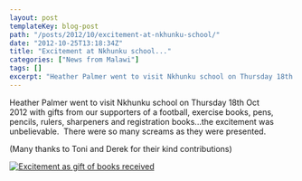 ```yaml
---
layout: post
templateKey: blog-post
path: "/posts/2012/10/excitement-at-nkhunku-school/"
date: "2012-10-25T13:18:34Z"
title: "Excitement at Nkhunku school..."
categories: ["News from Malawi"]
tags: []
excerpt: "Heather Palmer went to visit Nkhunku school on Thursday 18th Oct 2012 with gifts from our supporter..."
---
```


Heather Palmer went to visit Nkhunku school on Thursday 18th Oct 2012 with gifts from our supporters of a football, exercise books, pens, pencils, rulers, sharpeners and registration books...the excitement was unbelievable.  There were so many screams as they were presented.

(Many thanks to Toni and Derek for their kind contributions)

[![](https://www.africanvision.org.uk/africa-vision-news/wp-content/uploads/2012/10/IMG_2522-Rec-books.jpg "Excitement as gift of books received")](https://www.landirani.org/news/2012/10/25/excitement-at-nkhunku-school/img_2522-rec-books/)
